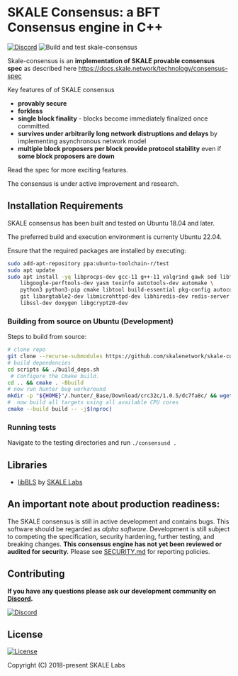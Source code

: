 # SKALE Consensus: a BFT Consensus engine in C++

[![Discord](https://img.shields.io/discord/534485763354787851.svg)](https://discord.gg/vvUtWJB)
![Build and test skale-consensus](https://github.com/skalenetwork/skale-consensus/workflows/Build%20and%20test%20skale-consensus/badge.svg)


Skale-consensus  is an **implementation of SKALE provable consensus spec** as described here https://docs.skale.network/technology/consensus-spec

Key features of of SKALE consensus

* **provably secure**
* **forkless**
* **single block finality** - blocks become immediately finalized once committed.
* **survives under arbitrarily long network distruptions and delays** by implementing asynchronous network model
* **multiple block proposers per block provide protocol stability** even if **some block proposers are down**

Read the spec for more exciting features. 

The consensus is under active improvement and research.


## Installation Requirements

SKALE consensus has been built and tested on Ubuntu 18.04 and later.

The preferred build and execution environment is currenty Ubuntu 22.04.  

Ensure that the required packages are installed by executing:

```bash
sudo add-apt-repository ppa:ubuntu-toolchain-r/test
sudo apt update
sudo apt install -yq libprocps-dev gcc-11 g++-11 valgrind gawk sed libffi-dev ccache \
    libgoogle-perftools-dev yasm texinfo autotools-dev automake \
    python3 python3-pip cmake libtool build-essential pkg-config autoconf wget \
    git libargtable2-dev libmicrohttpd-dev libhiredis-dev redis-server openssl \
    libssl-dev doxygen libgcrypt20-dev
```

### Building from source on Ubuntu (Development)

Steps to build from source:

```bash
# clone repo
git clone --recurse-submodules https://github.com/skalenetwork/skale-consensus.git
# build dependencies
cd scripts && ./build_deps.sh 
 # Configure the Cmake build.
cd .. && cmake . -Bbuild
# now run hunter bug workaround
mkdir -p "${HOME}"/.hunter/_Base/Download/crc32c/1.0.5/dc7fa8c/ && wget -O "${HOME}"/.hunter/_Base/Download/crc32c/1.0.5/dc7fa8c/hunter-1.0.5.tar.gz https://github.com/hunter-packages/crc32c/archive/refs/tags/hunter-1.0.5.tar.gz
#  now build all targets using all available CPU cores
cmake --build build -- -j$(nproc) 
```

### Running tests

Navigate to the testing directories and run `./consensusd .`

## Libraries

-   [libBLS](https://github.com/skalenetwork/libBLS) by [SKALE Labs](https://skalelabs.com/)


## An important note about production readiness:

The SKALE consensus is still in active development and contains bugs. This software should be regarded as _alpha software_. Development is still subject to competing the specification, security hardening, further testing, and breaking changes.  **This consensus engine has not yet been reviewed or audited for security.** Please see [SECURITY.md](SECURITY.md) for reporting policies.


## Contributing

**If you have any questions please ask our development community on [Discord](https://discord.gg/vvUtWJB).**

[![Discord](https://img.shields.io/discord/534485763354787851.svg)](https://discord.gg/vvUtWJB)

## License

[![License](https://img.shields.io/github/license/skalenetwork/skale-consensus.svg)](LICENSE)

Copyright (C) 2018-present SKALE Labs
